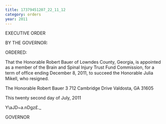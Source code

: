 ```yaml
---
title: 17379451207_22_11_12
category: orders
year: 2011
---
```

 

EXECUTIVE ORDER

BY THE GOVERNOR:

ORDERED:

That the Honorable Robert Bauer of Lowndes County, Georgia, is
appointed as a member of the Brain and Spinal Injury Trust Fund
Commission, for a term of ofﬁce ending December 8, 2011, to
succeed the Honorable Julia Mikell, who resigned.

The Honorable Robert Bauer
3 712 Cambridge Drive
Valdosta, GA 31605

This twenty second day of July, 2011

Y\aJD~a.nDgz£._

GOVERNOR

